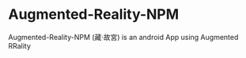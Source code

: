 Augmented-Reality-NPM
=====================

Augmented-Reality-NPM (藏‧故宮) is an android App using Augmented RRality


